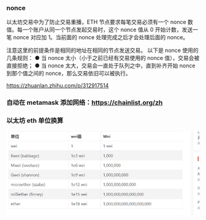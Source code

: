 ### nonce

以太坊交易中为了防止交易重播，ETH 节点要求每笔交易必须有一个 nonce 数值。每一个账户从同一个节点发起交易时，这个 nonce 值从 0 开始计数，发送一笔 nonce 对应加 1。当前面的 nonce 处理完成之后才会处理后面的 nonce。

注意这里的前提条件是相同的地址在相同的节点发送交易。
以下是 nonce 使用的几条规则：
● 当 nonce 太小（小于之前已经有交易使用的 nonce 值），交易会被直接拒绝；
● 当 nonce 太大，交易会一直处于队列之中，直到补齐开始 nonce 到那个值之间的 nonce，那么交易依旧可以被执行。

https://zhuanlan.zhihu.com/p/312917514

### 自动在 metamask 添加网络：https://chainlist.org/zh

### 以太坊 eth 单位换算

![](./img/2022-01-12-11-30-46.png)
